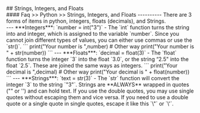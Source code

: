 <br>
<br>
## Strings, Integers, and Floats
<br>
#### Faq >> Python >> Strings, Integers, and Floats
----------
There are 3 forms of items in python, integers, floats
(decimals), and Strings. 
<br>
---
***Integers***: `number = int("3")` - The `int` function turns the string
into and integer, which is assigned to the variable `number`. Since
you cannot join different types of values, you can either use commas
or use the `str()`.
```
print("Your number is ",number)
# Other way
print("Your number is " + str(number))
```
---
***Floats***: `decimal = float(3)` - The `float` function turns the
integer `3` into the float `3.0`, or the string “2.5" into the float `2.5`. These are joined the same ways
as integers.
```
print("Your decimal is ",decimal)
# Other way
print("Your decimal is " + float(number))
```
---
***Strings***: `text = str(3)` - The `str` function will convert the
integer `3` to the string `"3"`. Strings are **ALWAYS** wrapped in
quotes ("" or '') and can hold text. If you use the double quotes, you
may use single quotes without escaping them and vice versa. If you need to use
a double quote or a single quote in single quotes, escape it like this `\"` or `\'`.


